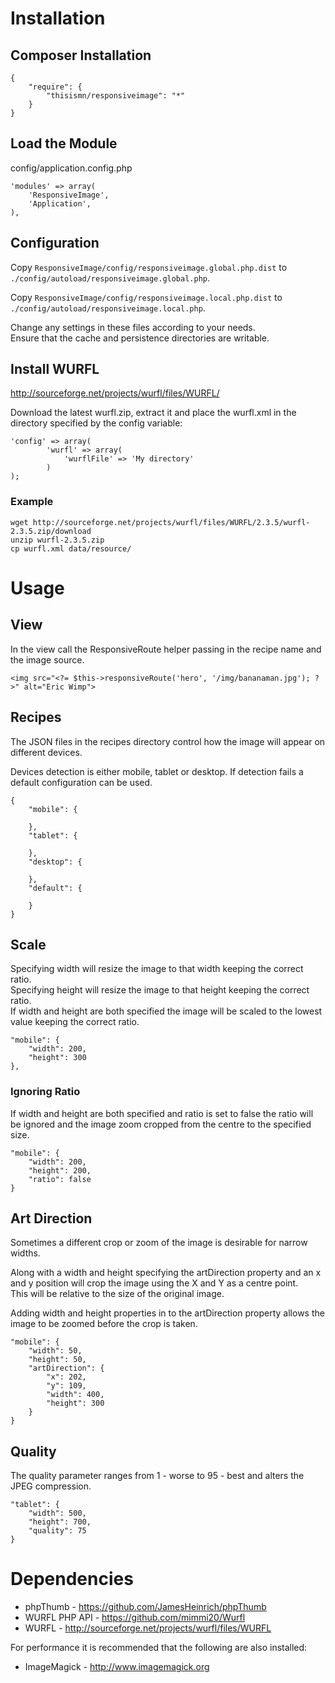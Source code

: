 # Installation
## Composer Installation
```
{
    "require": {
        "thisismn/responsiveimage": "*"
    }
}
```

## Load the Module

config/application.config.php
```
'modules' => array(
    'ResponsiveImage',
    'Application',
),
```

## Configuration
Copy `ResponsiveImage/config/responsiveimage.global.php.dist` to `./config/autoload/responsiveimage.global.php`. 

Copy `ResponsiveImage/config/responsiveimage.local.php.dist` to `./config/autoload/responsiveimage.local.php`. 

Change any settings in these files according to your needs.  
Ensure that the cache and persistence directories are writable.

## Install WURFL
http://sourceforge.net/projects/wurfl/files/WURFL/

Download the latest wurfl.zip, extract it and place the wurfl.xml in the directory specified by the config variable:
```
'config' => array(
        'wurfl' => array(
            'wurflFile' => 'My directory'
        )
);
```

### Example
```
wget http://sourceforge.net/projects/wurfl/files/WURFL/2.3.5/wurfl-2.3.5.zip/download
unzip wurfl-2.3.5.zip
cp wurfl.xml data/resource/
```

# Usage


## View
In the view call the ResponsiveRoute helper passing in the recipe name and the image source.
```
<img src="<?= $this->responsiveRoute('hero', '/img/bananaman.jpg'); ?>" alt="Eric Wimp">
```

## Recipes
The JSON files in the recipes directory control how the image will appear on different devices.

Devices detection is either mobile, tablet or desktop. If detection fails a default configuration can be used.

```
{
    "mobile": {
         
    },
    "tablet": {
 
    },
    "desktop": {
 
    },
    "default": {
 
    }
}
```

## Scale
Specifying width will resize the image to that width keeping the correct ratio.  
Specifying height will resize the image to that height keeping the correct ratio.  
If width and height are both specified the image will be scaled to the lowest value keeping the correct ratio.
```
"mobile": {
    "width": 200,
    "height": 300
},
```

### Ignoring Ratio
If width and height are both specified and ratio is set to false the ratio will be ignored and the image zoom cropped from the centre to the specified size.
```
"mobile": {
    "width": 200,
    "height": 200,
    "ratio": false
}
```

## Art Direction
Sometimes a different crop or zoom of the image is desirable for narrow widths.

Along with a width and height specifying the artDirection property and an x and y position will crop the image using the X and Y as a centre point.  
This will be relative to the size of the original image.

Adding width and height properties in to the artDirection property allows the image to be zoomed before the crop is taken.
```
"mobile": {
    "width": 50,
    "height": 50,
    "artDirection": {
        "x": 202,
        "y": 109,
        "width": 400,
        "height": 300
    }
}
```

## Quality
The quality parameter ranges from 1 - worse to 95 - best and alters the JPEG compression.
```
"tablet": {
    "width": 500,
    "height": 700,
    "quality": 75
}
```

# Dependencies
* phpThumb - https://github.com/JamesHeinrich/phpThumb
* WURFL PHP API - https://github.com/mimmi20/Wurfl
* WURFL - http://sourceforge.net/projects/wurfl/files/WURFL

For performance it is recommended that the following are also installed:
* ImageMagick - http://www.imagemagick.org

